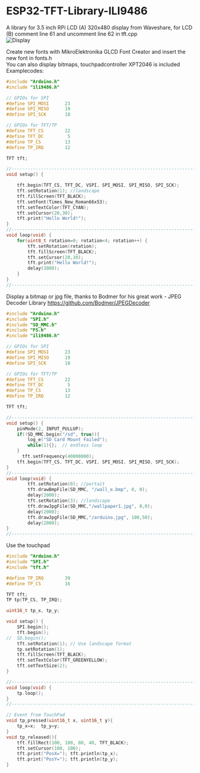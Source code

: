# ESP32-TFT-Library-ILI9486
A library for 3.5 inch RPi LCD (A) 320x480 display from Waveshare, for LCD (B) comment line 61 and uncomment line 62 in tft.cpp   
![Display](https://github.com/schreibfaul1/ESP32-TFT-Library-ILI9486/blob/master/images/tested%20displays.png)

Create new fonts with MikroElektronika GLCD Font Creator and insert the new font in fonts.h  
You can also display bitmaps, touchpadcontroller XPT2046 is included  
Examplecodes: 
  
```` c++
#include "Arduino.h"
#include "ili9486.h"

// GPIOs for SPI
#define SPI_MOSI      23
#define SPI_MISO      19
#define SPI_SCK       18

// GPIOs for TFT/TP
#define TFT_CS        22
#define TFT_DC         5
#define TP_CS         13
#define TP_IRQ        12

TFT tft;

//-------------------------------------------------------------------------------------
void setup() {

    tft.begin(TFT_CS, TFT_DC, VSPI, SPI_MOSI, SPI_MISO, SPI_SCK);
    tft.setRotation(1); //landscape
    tft.fillScreen(TFT_BLACK);
    tft.setFont(Times_New_Roman66x53);
    tft.setTextColor(TFT_CYAN);
    tft.setCursor(20,30);
    tft.print("Hello World!");
}
//-------------------------------------------------------------------------------------
void loop(void) {
    for(uint8_t rotation=0; rotation<4; rotation++) {
        tft.setRotation(rotation);
        tft.fillScreen(TFT_BLACK);
        tft.setCursor(20,30);
        tft.print("Hello World!");
        delay(3000);
    }
}
//-------------------------------------------------------------------------------------

````
Display a bitmap or jpg file,  thanks to Bodmer for his great work - JPEG Decoder Library 
https://github.com/Bodmer/JPEGDecoder
```` c++
#include "Arduino.h"
#include "SPI.h"
#include "SD_MMC.h"
#include "FS.h"
#include "ili9486.h"

// GPIOs for SPI
#define SPI_MOSI      23
#define SPI_MISO      19
#define SPI_SCK       18

// GPIOs for TFT/TP
#define TFT_CS        22
#define TFT_DC         5
#define TP_CS         13
#define TP_IRQ        12

TFT tft;

//-------------------------------------------------------------------------------------
void setup() {
  	pinMode(2, INPUT_PULLUP);
	if(!SD_MMC.begin("/sd", true)){
      	log_e("SD Card Mount Failed");
      	while(1){};  // endless loop
	}
	  tft.setFrequency(40000000);
    tft.begin(TFT_CS, TFT_DC, VSPI, SPI_MOSI, SPI_MISO, SPI_SCK);
}
//-------------------------------------------------------------------------------------
void loop(void) {
        tft.setRotation(0); //portait
        tft.drawBmpFile(SD_MMC, "/wall_e.bmp", 0, 0);
        delay(2000);
        tft.setRotation(3); //landscape
        tft.drawJpgFile(SD_MMC,"/wallpaper1.jpg", 0,0);
        delay(2000);
        tft.drawJpgFile(SD_MMC,"/arduino.jpg", 100,50);
        delay(2000);
}
//-------------------------------------------------------------------------------------
````
Use the touchpad
```` c++
#include "Arduino.h"
#include "SPI.h"
#include "tft.h"

#define TP_IRQ        39
#define TP_CS         16

TFT tft;
TP tp(TP_CS, TP_IRQ);

uint16_t tp_x, tp_y;

void setup() {
    SPI.begin();
    tft.begin();
//  SD.begin();
    tft.setRotation(1); // Use landscape format
    tp.setRotation(1);
    tft.fillScreen(TFT_BLACK);
    tft.setTextColor(TFT_GREENYELLOW);
    tft.setTextSize(2);
}

//-------------------------------------------------------------------------------------
void loop(void) {
    tp.loop();
}
//-------------------------------------------------------------------------------------

// Event from TouchPad
void tp_pressed(uint16_t x, uint16_t y){
    tp_x=x;  tp_y=y;
}
void tp_released(){
    tft.fillRect(100, 100, 80, 40, TFT_BLACK);
    tft.setCursor(100, 100);
    tft.print("PosX="); tft.println(tp_x);
    tft.print("PosY="); tft.println(tp_y);
}
````


